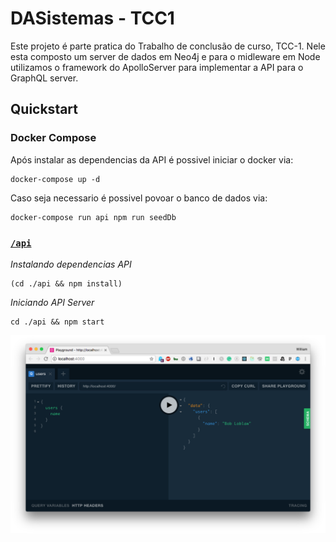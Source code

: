 # DASistemas - TCC1

Este projeto é parte pratica do Trabalho de conclusão de curso, TCC-1.
Nele esta composto um server de dados em Neo4j e para o midleware em Node utilizamos o framework do ApolloServer para implementar a API para o GraphQL server.

## Quickstart

### Docker Compose

Após instalar as dependencias da API é possivel iniciar o docker via:
```
docker-compose up -d
```

Caso seja necessario é possivel povoar o banco de dados via:
```
docker-compose run api npm run seedDb
```

### [`/api`](./api)

*Instalando dependencias API*

```
(cd ./api && npm install)
```

*Iniciando API Server*
```
cd ./api && npm start
```

![](api/img/graphql-playground.png)

